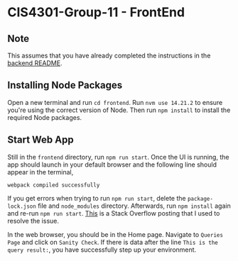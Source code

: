 # CIS4301-Group-11 - FrontEnd

## Note

This assumes that you have already completed the instructions in the [backend README](https://github.com/GoonerBrian/CIS4301-Group-11/blob/main/backend/README.md).

## Installing Node Packages

Open a new terminal and run `cd frontend`. Run `nvm use 14.21.2` to ensure you're using the correct version of Node. Then run `npm install` to install the required Node packages.

## Start Web App

Still in the `frontend` directory, run `npm run start`. Once the UI is running, the app should launch in your default browser and the following line should appear in the terminal,

```
webpack compiled successfully
```

If you get errors when trying to run `npm run start`, delete the `package-lock.json` file and `node_modules` directory. Afterwards, run `npm install` again and re-run `npm run start`. [This](https://stackoverflow.com/questions/52823393/react-scripts-is-not-recognized-as-an-internal-or-external-command#:~:text=There%20is%20some%20issue%20in%20npm%20install%20which%20is%20not%20able%20to%20complete%20the%20installation%20of%20react%20scripts.%20Follow%20these%20simple%20steps%20to%20get%20it%20worked.) is a Stack Overflow posting that I used to resolve the issue.

In the web browser, you should be in the Home page. Navigate to `Queries Page` and click on `Sanity Check`. If there is data after the line `This is the query result:`, you have successfully step up your environment.
